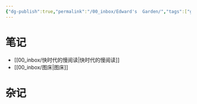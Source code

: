 ```yaml
---
{"dg-publish":true,"permalink":"/00_inbox/Edward's  Garden/","tags":["gardenEntry"]}
---
```



# 笔记

- [[00_inbox/快时代的慢阅读\|快时代的慢阅读]]
- [[00_inbox/图床\|图床]]


# 杂记